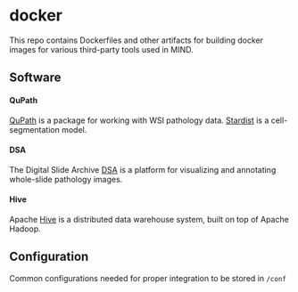 docker
======
This repo contains Dockerfiles and other artifacts for building docker images
for various third-party tools used in MIND.

Software
--------
#### QuPath
[QuPath](https://github.com/qupath/qupath) is a package for working with
WSI pathology data.  [Stardist](https://github.com/qupath/qupath-extension-stardist) is a
cell-segmentation model.

#### DSA
The Digital Slide Archive [DSA](https://digitalslidearchive.github.io/digital_slide_archive/)
is a platform for visualizing and annotating whole-slide pathology images.

#### Hive
Apache [Hive](https://github.com/apache/hive) is a distributed data warehouse system, built on
top of Apache Hadoop.

Configuration
-------------
Common configurations needed for proper integration to be stored in `/conf`
